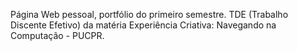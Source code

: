 Página Web pessoal, portfólio do primeiro semestre. TDE (Trabalho Discente Efetivo) da matéria Experiência Criativa: Navegando na Computação - PUCPR. 
